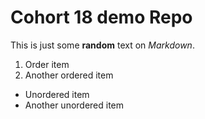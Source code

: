 # Cohort 18 demo Repo

This is just some **random** text on _Markdown_.

1. Order item
2. Another ordered item

- Unordered item
- Another unordered item
